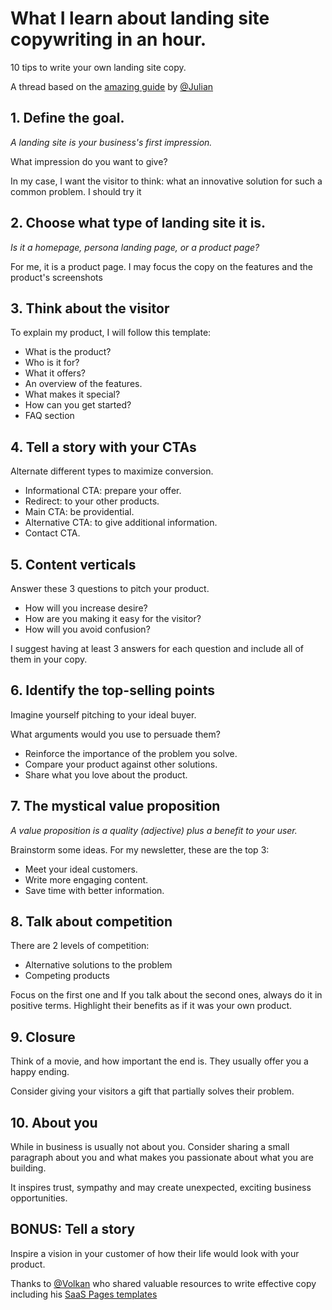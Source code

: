 # What I learn about landing site copywriting in an hour. 

10 tips to write your own landing site copy. 

A thread based on the [amazing guide](https://www.julian.com/guide/growth/landing-pages) by [@Julian](https://twitter.com/Julian)


## 1. Define the goal. 
*A landing site is your business's first impression.*

What impression do you want to give?

In my case, I want the visitor to think: what an innovative solution for such a common problem. I should try it


## 2. Choose what type of landing site it is.
*Is it a homepage, persona landing page, or a product page?*

For me, it is a product page. I may focus the copy on the features and the product's screenshots


## 3. Think about the visitor

To explain my product, I will follow this template:

* What is the product?
* Who is it for?
* What it offers?
* An overview of the features.
* What makes it special?
* How can you get started?
* FAQ section


## 4. Tell a story with your CTAs

Alternate different types to maximize conversion.

* Informational CTA: prepare your offer.
* Redirect: to your other products.
* Main CTA: be providential.
* Alternative CTA: to give additional information.
* Contact CTA.


## 5. Content verticals

Answer these 3 questions to pitch your product.

* How will you increase desire?
* How are you making it easy for the visitor?
* How will you avoid confusion? 

I suggest having at least 3 answers for each question and include all of them in your copy.



## 6. Identify the top-selling points

Imagine yourself pitching to your ideal buyer.

What arguments would you use to persuade them? 

* Reinforce the importance of the problem you solve.
* Compare your product against other solutions.
* Share what you love about the product.


## 7. The mystical value proposition

*A value proposition is a quality (adjective) plus a benefit to your user.*

Brainstorm some ideas. For my newsletter, these are the top 3:

* Meet your ideal customers.
* Write more engaging content.
* Save time with better information.


## 8. Talk about competition

There are 2 levels of competition:
* Alternative solutions to the problem
* Competing products

Focus on the first one and If you talk about the second ones, always do it in positive terms. Highlight their benefits as if it was your own product.


## 9. Closure

Think of a movie, and how important the end is. They usually offer you a happy ending.

Consider giving your visitors a gift that partially solves their problem.


## 10. About you 

While in business is usually not about you. Consider sharing a small paragraph about you and what makes you passionate about what you are building. 

It inspires trust, sympathy and may create unexpected, exciting business opportunities.


## BONUS: Tell a story

Inspire a vision in your customer of how their life would look with your product.


Thanks to [@Volkan](https://twitter.com/volkan) who shared valuable resources to write effective copy including his [SaaS Pages templates](https://saaspages.xyz)
